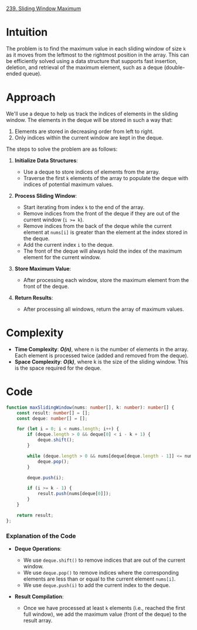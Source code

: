 [239. Sliding Window Maximum](https://leetcode.com/problems/sliding-window-maximum/)

# Intuition

The problem is to find the maximum value in each sliding window of size `k` as it moves from the leftmost to the rightmost position in the array. This can be efficiently solved using a data structure that supports fast insertion, deletion, and retrieval of the maximum element, such as a deque (double-ended queue).

# Approach

We'll use a deque to help us track the indices of elements in the sliding window. The elements in the deque will be stored in such a way that:
1. Elements are stored in decreasing order from left to right.
2. Only indices within the current window are kept in the deque.

The steps to solve the problem are as follows:

1. **Initialize Data Structures**: 
   - Use a deque to store indices of elements from the array.
   - Traverse the first `k` elements of the array to populate the deque with indices of potential maximum values.

2. **Process Sliding Window**:
   - Start iterating from index `k` to the end of the array.
   - Remove indices from the front of the deque if they are out of the current window (`i >= k`).
   - Remove indices from the back of the deque while the current element at `nums[i]` is greater than the element at the index stored in the deque.
   - Add the current index `i` to the deque.
   - The front of the deque will always hold the index of the maximum element for the current window.

3. **Store Maximum Value**:
   - After processing each window, store the maximum element from the front of the deque.

4. **Return Results**:
   - After processing all windows, return the array of maximum values.

# Complexity

- **Time Complexity**: ***O(n)***, where n is the number of elements in the array. Each element is processed twice (added and removed from the deque).
- **Space Complexity**: ***O(k)***, where k is the size of the sliding window. This is the space required for the deque.

# Code
```typescript
function maxSlidingWindow(nums: number[], k: number): number[] {
    const result: number[] = [];
    const deque: number[] = [];

    for (let i = 0; i < nums.length; i++) {
        if (deque.length > 0 && deque[0] < i - k + 1) {
            deque.shift();
        }

        while (deque.length > 0 && nums[deque[deque.length - 1]] <= nums[i]) {
            deque.pop();
        }

        deque.push(i);

        if (i >= k - 1) {
            result.push(nums[deque[0]]);
        }
    }

    return result;
};

```

### Explanation of the Code

- **Deque Operations**:
  - We use `deque.shift()` to remove indices that are out of the current window.
  - We use `deque.pop()` to remove indices where the corresponding elements are less than or equal to the current element `nums[i]`.
  - We use `deque.push(i)` to add the current index to the deque.

- **Result Compilation**:
  - Once we have processed at least `k` elements (i.e., reached the first full window), we add the maximum value (front of the deque) to the result array.